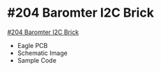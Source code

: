 # #204 Baromter I2C Brick

[#204 Baromter I2C Brick](http://fabo.io/204.html)

- Eagle PCB
- Schematic Image
- Sample Code